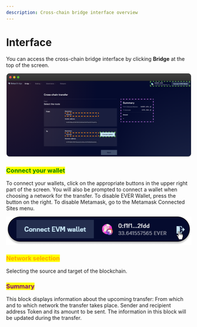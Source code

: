 ```yaml
---
description: Cross-chain bridge interface overview
---
```


# Interface

You can access the cross-chain bridge interface by clicking **Bridge** at the top of the screen.

![](<../../../.gitbook/assets/image (46).png>)

### <mark style="color:green;">Connect your wallet</mark>

To connect your wallets, click on the appropriate buttons in the upper right part of the screen. You will also be prompted to connect a wallet when choosing a network for the transfer. To disable EVER Wallet, press the button on the right. To disable Metamask, go to the Metamask Connected Sites menu.

![](<../../../.gitbook/assets/image (27).png>)

### <mark style="color:orange;">Network selection</mark>

Selecting the source and target of the blockchain.

### <mark style="color:purple;">Summary</mark>

This block displays information about the upcoming transfer: From which and to which network the transfer takes place. Sender and recipient address Token and its amount to be sent. The information in this block will be updated during the transfer.
